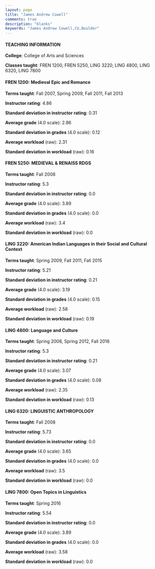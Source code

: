 ```yaml
---
layout: page
title: "James Andrew Cowell" 
comments: true
description: "blanks"
keywords: "James Andrew Cowell,CU,Boulder"
---
```

<head>
<script src="https://ajax.googleapis.com/ajax/libs/jquery/2.1.3/jquery.min.js"></script>
<script src="https://dl.dropboxusercontent.com/s/pc42nxpaw1ea4o9/highcharts.js?dl=0"></script>
<!-- <script src="../assets/js/highcharts.js"></script> -->
<style type="text/css">@font-face {
	font-family: "Bebas Neue";
	src: url(https://www.filehosting.org/file/details/544349/BebasNeue Regular.otf) format("opentype");
	}
	h1.Bebas { 
		font-family: "Bebas Neue", Verdana, Tahoma;
	}
</style>
</head>
	   
#### TEACHING INFORMATION

**College**: College of Arts and Sciences

**Classes taught**: FREN 1200, FREN 5250, LING 3220, LING 4800, LING 6320, LING 7800

#### FREN 1200: Medieval Epic and Romance

**Terms taught**: Fall 2007, Spring 2009, Fall 2011, Fall 2013

**Instructor rating**: 4.86

**Standard deviation in instructor rating**: 0.31

**Average grade** (4.0 scale): 2.86

**Standard deviation in grades** (4.0 scale): 0.12

**Average workload** (raw): 2.31

**Standard deviation in workload** (raw): 0.16

#### FREN 5250: MEDIEVAL & RENAISS RDGS

**Terms taught**: Fall 2008

**Instructor rating**: 5.3

**Standard deviation in instructor rating**: 0.0

**Average grade** (4.0 scale): 3.89

**Standard deviation in grades** (4.0 scale): 0.0

**Average workload** (raw): 3.4

**Standard deviation in workload** (raw): 0.0

#### LING 3220: American Indian Languages in their Social and Cultural Context

**Terms taught**: Spring 2009, Fall 2011, Fall 2015

**Instructor rating**: 5.21

**Standard deviation in instructor rating**: 0.21

**Average grade** (4.0 scale): 3.19

**Standard deviation in grades** (4.0 scale): 0.15

**Average workload** (raw): 2.58

**Standard deviation in workload** (raw): 0.19

#### LING 4800: Language and Culture

**Terms taught**: Spring 2008, Spring 2012, Fall 2016

**Instructor rating**: 5.3

**Standard deviation in instructor rating**: 0.21

**Average grade** (4.0 scale): 3.07

**Standard deviation in grades** (4.0 scale): 0.08

**Average workload** (raw): 2.35

**Standard deviation in workload** (raw): 0.13

#### LING 6320: LINGUISTIC ANTHROPOLOGY

**Terms taught**: Fall 2008

**Instructor rating**: 5.73

**Standard deviation in instructor rating**: 0.0

**Average grade** (4.0 scale): 3.65

**Standard deviation in grades** (4.0 scale): 0.0

**Average workload** (raw): 3.5

**Standard deviation in workload** (raw): 0.0

#### LING 7800: Open Topics in Linguistics

**Terms taught**: Spring 2016

**Instructor rating**: 5.54

**Standard deviation in instructor rating**: 0.0

**Average grade** (4.0 scale): 3.89

**Standard deviation in grades** (4.0 scale): 0.0

**Average workload** (raw): 3.58

**Standard deviation in workload** (raw): 0.0

